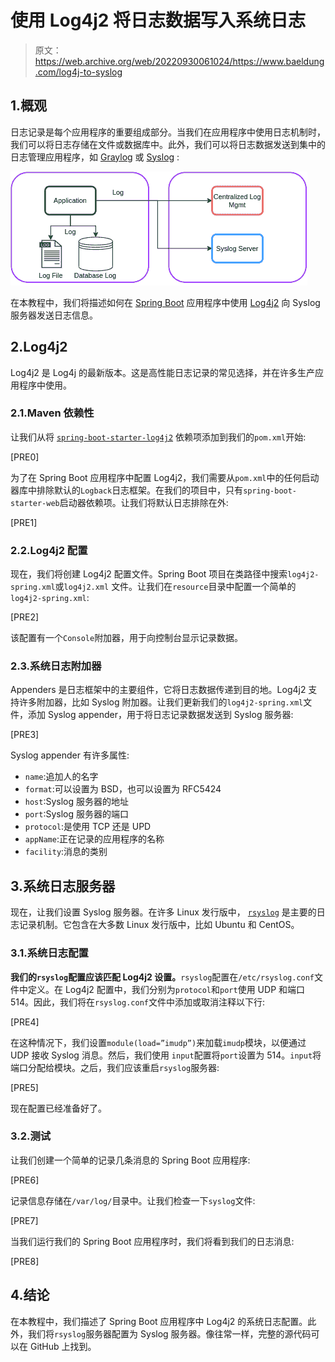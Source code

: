# 使用 Log4j2 将日志数据写入系统日志

> 原文：<https://web.archive.org/web/20220930061024/https://www.baeldung.com/log4j-to-syslog>

## 1.概观

日志记录是每个应用程序的重要组成部分。当我们在应用程序中使用日志机制时，我们可以将日志存储在文件或数据库中。此外，我们可以将日志数据发送到集中的日志管理应用程序，如 [Graylog](/web/20221007193344/https://www.baeldung.com/graylog-with-spring-boot) 或 [Syslog](https://web.archive.org/web/20221007193344/https://en.wikipedia.org/wiki/Syslog) :

[![](img/2d2d547ea54e04edb40576dcf8b55f8d.png)](/web/20221007193344/https://www.baeldung.com/wp-content/uploads/2021/07/Figures-Page-5.png)

在本教程中，我们将描述如何在 [Spring Boot](/web/20221007193344/https://www.baeldung.com/spring-boot-start) 应用程序中使用 [Log4j2](/web/20221007193344/https://www.baeldung.com/java-logging-intro) 向 Syslog 服务器发送日志信息。

## 2.Log4j2

Log4j2 是 Log4j 的最新版本。这是高性能日志记录的常见选择，并在许多生产应用程序中使用。

### 2.1.Maven 依赖性

让我们从将 [`spring-boot-starter-log4j2`](https://web.archive.org/web/20221007193344/https://search.maven.org/search?q=a:spring-boot-starter-log4j2) 依赖项添加到我们的`pom.xml`开始:

[PRE0]

为了在 Spring Boot 应用程序中配置 Log4j2，我们需要从`pom.xml`中的任何启动器库中排除默认的`Logback`日志框架。在我们的项目中，只有`spring-boot-starter-web`启动器依赖项。让我们将默认日志排除在外:

[PRE1]

### 2.2.Log4j2 配置

现在，我们将创建 Log4j2 配置文件。Spring Boot 项目在类路径中搜索`log4j2-spring.xml`或`log4j2.xml` 文件。让我们在`resource`目录中配置一个简单的`log4j2-spring.xml`:

[PRE2]

该配置有一个`Console`附加器，用于向控制台显示记录数据。

### 2.3.系统日志附加器

Appenders 是日志框架中的主要组件，它将日志数据传递到目的地。Log4j2 支持许多附加器，比如 Syslog 附加器。让我们更新我们的`log4j2-spring.xml`文件，添加 Syslog appender，用于将日志记录数据发送到 Syslog 服务器:

[PRE3]

Syslog appender 有许多属性:

*   `name`:追加人的名字
*   `format`:可以设置为 BSD，也可以设置为 RFC5424
*   `host`:Syslog 服务器的地址
*   `port`:Syslog 服务器的端口
*   `protocol`:是使用 TCP 还是 UPD
*   `appName`:正在记录的应用程序的名称
*   `facility`:消息的类别

## 3.系统日志服务器

现在，让我们设置 Syslog 服务器。在许多 Linux 发行版中， [`rsyslog`](https://web.archive.org/web/20221007193344/https://www.rsyslog.com/) 是主要的日志记录机制。它包含在大多数 Linux 发行版中，比如 Ubuntu 和 CentOS。

### 3.1.系统日志配置

**我们的`rsyslog`配置应该匹配 Log4j2 设置。**`rsyslog`配置在`/etc/rsyslog.conf`文件中定义。在 Log4j2 配置中，我们分别为`protocol`和`port`使用 UDP 和端口 514。因此，我们将在`rsyslog.conf`文件中添加或取消注释以下行:

[PRE4]

在这种情况下，我们设置`module(load=”imudp”)`来加载`imudp`模块，以便通过 UDP 接收 Syslog 消息。然后，我们使用 `input`配置将`port`设置为 514。`input`将端口分配给模块。之后，我们应该重启`rsyslog`服务器:

[PRE5]

现在配置已经准备好了。

### 3.2.测试

让我们创建一个简单的记录几条消息的 Spring Boot 应用程序:

[PRE6]

记录信息存储在`/var/log/`目录中。让我们检查一下`syslog`文件:

[PRE7]

当我们运行我们的 Spring Boot 应用程序时，我们将看到我们的日志消息:

[PRE8]

## 4.结论

在本教程中，我们描述了 Spring Boot 应用程序中 Log4j2 的系统日志配置。此外，我们将`rsyslog`服务器配置为 Syslog 服务器。像往常一样，完整的源代码可以在 GitHub 上找到。